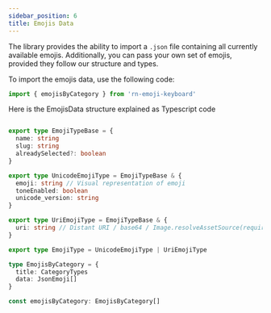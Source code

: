 ```yaml
---
sidebar_position: 6
title: Emojis Data
---
```


The library provides the ability to import a `.json` file containing all currently available emojis. Additionally, you can pass your own set of emojis, provided they follow our structure and types.

To import the emojis data, use the following code:

```ts
import { emojisByCategory } from 'rn-emoji-keyboard'
```

Here is the EmojisData structure explained as Typescript code

```ts

export type EmojiTypeBase = {
  name: string
  slug: string
  alreadySelected?: boolean
}

export type UnicodeEmojiType = EmojiTypeBase & {
  emoji: string // Visual representation of emoji
  toneEnabled: boolean
  unicode_version: string
}

export type UriEmojiType = EmojiTypeBase & {
  uri: string // Distant URI / base64 / Image.resolveAssetSource(require('asset/path/emote.ext').uri
}

export type EmojiType = UnicodeEmojiType | UriEmojiType

type EmojisByCategory = {
  title: CategoryTypes
  data: JsonEmoji[]
}

const emojisByCategory: EmojisByCategory[]
```
